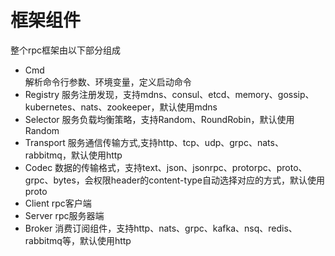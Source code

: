 # 框架组件

整个rpc框架由以下部分组成

* Cmd  
    解析命令行参数、环境变量，定义启动命令
* Registry
    服务注册发现，支持mdns、consul、etcd、memory、gossip、kubernetes、nats、zookeeper，默认使用mdns
* Selector
    服务负载均衡策略，支持Random、RoundRobin，默认使用Random
* Transport
    服务通信传输方式,支持http、tcp、udp、grpc、nats、rabbitmq，默认使用http
* Codec
    数据的传输格式，支持text、json、jsonrpc、protorpc、proto、grpc、bytes，会权限header的content-type自动选择对应的方式，默认使用proto
* Client
    rpc客户端
* Server
    rpc服务器端
* Broker
    消费订阅组件，支持http、nats、grpc、kafka、nsq、redis、rabbitmq等，默认使用http




